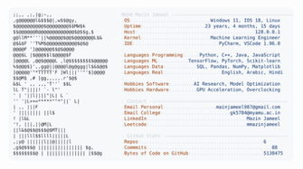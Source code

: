 <picture>
  <source srcset="https://raw.githubusercontent.com/mmazinjameel/mmazinjameel/main/dark_mode.svg?v=1742431575" media="(prefers-color-scheme: dark)">
  <img src="https://raw.githubusercontent.com/mmazinjameel/mmazinjameel/main/light_mode.svg?v=1742431575">
</picture>
